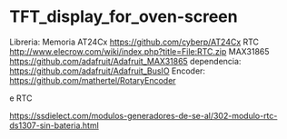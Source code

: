 # TFT_display_for_oven-screen

Libreria:
Memoria AT24Cx
https://github.com/cyberp/AT24Cx
RTC
http://www.elecrow.com/wiki/index.php?title=File:RTC.zip
MAX31865
https://github.com/adafruit/Adafruit_MAX31865
    dependencia:
        https://github.com/adafruit/Adafruit_BusIO
Encoder:
    https://github.com/mathertel/RotaryEncoder
    


e
RTC

https://ssdielect.com/modulos-generadores-de-se-al/302-modulo-rtc-ds1307-sin-bateria.html

